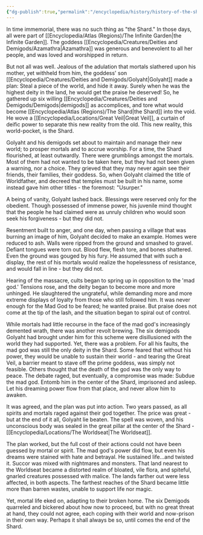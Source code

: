 ```yaml
---
{"dg-publish":true,"permalink":"/encyclopedia/history/history-of-the-shard/"}
---
```


In time immemorial, there was no such thing as "the Shard." In those days, all were part of [[Encyclopedia/Atlas (Regions)/The Infinite Garden\|the Infinite Garden]]. The goddess [[Encyclopedia/Creatures/Deities and Demigods/Azamathra\|Azamathra]] was generous and benevolent to all her people, and was loved and worshipped in return. 

But not all was well. Jealous of the adulation that mortals slathered upon his mother, yet withheld from him, the goddess' son [[Encyclopedia/Creatures/Deities and Demigods/Golyaht\|Golyaht]] made a plan: Steal a piece of the world, and hide it away. Surely when he was the highest deity in the land, he would get the praise he deserved! So, he gathered up six willing [[Encyclopedia/Creatures/Deities and Demigods/Demigods\|demigods]] as accomplices, and tore what would become [[Encyclopedia/Atlas (Regions)/The Shard\|the Shard]] into the void. He wove a [[Encyclopedia/Locations/Great Veil\|Great Veil]], a curtain of deific power to separate this new reality from the old. This new reality, this world-pocket, is the Shard.

Golyaht and his demigods set about to maintain and manage their new world; to prosper mortals and to accrue worship. For a time, the Shard flourished, at least outwardly. There were grumblings amongst the mortals. Most of them had not wanted to be taken here, but they had not been given a warning, nor a choice. They grieved that they may never again see their friends, their families, their goddess. So, when Golyaht claimed the title of Worldfather, and decreed that temples must be built in his name, some instead gave him other titles - the foremost: "Usurper." 

A being of vanity, Golyaht lashed back. Blessings were reserved only for the obedient. Though possessed of immense power, his juvenile mind thought that the people he had claimed were as unruly children who would soon seek his forgiveness - but they did not. 

Resentment built to anger, and one day, when passing a village that was burning an image of him, Golyaht decided to make an example. Homes were reduced to ash. Walls were ripped from the ground and smashed to gravel. Defiant tongues were torn out. Blood flew, flesh tore, and bones shattered. Even the ground was gouged by his fury. He assumed that with such a display, the rest of his mortals would realize the hopelessness of resistance, and would fall in line - but they did not. 

Hearing of the massacre, cults began to spring up in opposition to the 'mad god.' Tensions rose, and the deity began to become more and more unhinged. He slaughtered the ungrateful, while demanding more and more extreme displays of loyalty from those who still followed him. It was never enough for the Mad God to be feared; he wanted praise. But praise does not come at the tip of the lash, and the situation began to spiral out of control.

While mortals had little recourse in the face of the mad god's increasingly demented wrath, there was another revolt brewing. The six demigods Golyaht had brought under him for this scheme were disillusioned with the world they had supported. Yet, there was a problem. For all his faults, the mad god was still the only deity in the Shard. Some feared that without his power, they would be unable to sustain their world - and tearing the Great Veil, a barrier meant to stave off the prime goddess, was simply not feasible. Others thought that the death of the god was the only way to peace. The debate raged, but eventually, a compromise was made: Subdue the mad god. Entomb him in the center of the Shard, imprisoned and asleep. Let his dreaming power flow from that place, and never allow him to awaken. 

It was agreed, and the plan was put into action. Two years passed, as all spirits and mortals raged against their god together. The price was great - but at the end of it all, Golyaht lie beaten. The spell was woven, and his unconscious body was sealed in the great pillar at the center of the Shard - [[Encyclopedia/Locations/The Worldseat\|The Worldseat]].

The plan worked, but the full cost of their actions could not have been guessed by mortal or spirit. The mad god's power did flow, but even his dreams were stained with hate and betrayal. He sustained life...and twisted it. Succor was mixed with nightmares and monsters. That land nearest to the Worldseat became a distorted realm of bloated, vile flora, and spiteful, gnarled creatures possessed with malice. The lands farther out were less affected, in both aspects. The farthest reaches of the Shard became little more than barren wastes, unable to support life nor magic. 

Yet, mortal life eked on, adapting to their broken home. The six Demigods quarreled and bickered about how now to proceed, but with no great threat at hand, they could not agree, each coping with their world and now-prison in their own way. Perhaps it shall always be so, until comes the end of the Shard.